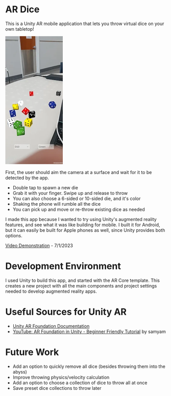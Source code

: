 # AR Dice
This is a Unity AR mobile application that lets you throw virtual dice on your own tabletop!

![Screenshot of AR dice](appscreenshot.webp "Screenshot, featuring my finger covering the bottom of the lense")

First, the user should aim the camera at a surface and wait for it to be detected by the app.

* Double tap to spawn a new die
* Grab it with your finger. Swipe up and release to throw
* You can also choose a 6-sided or 10-sided die, and it's color
* Shaking the phone will rumble all the dice
* You can pick up and move or re-throw existing dice as needed

I made this app because I wanted to try using Unity's augmented reality features, and see what it was like building for mobile. I built it for Android, but it can easily be built for Apple phones as well, since Unity provides both options.


[Video Demonstration](https://youtu.be/VCDjHUKEJ84) - 7/1/2023

# Development Environment

I used Unity to build this app, and started with the AR Core template. This creates a new project with all the main components and project settings needed to develop augmented reality apps.

# Useful Sources for Unity AR

* [Unity AR Foundation Documentation](https://docs.unity3d.com/Packages/com.unity.xr.arfoundation@5.0/manual/index.html)
* [YouTube: AR Foundation in Unity - Beginner Friendly Tutorial](https://youtu.be/FWyTf3USDCQ) by samyam

# Future Work

* Add an option to quickly remove all dice (besides throwing them into the abyss)
* Improve throwing physics/velocity calculation
* Add an option to choose a collection of dice to throw all at once
* Save preset dice collections to throw later